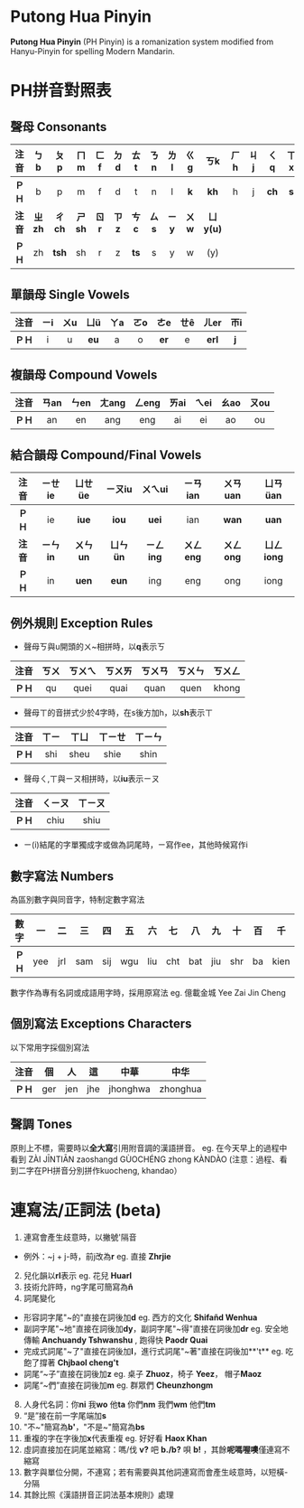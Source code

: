 # Putong Hua Pinyin
**Putong Hua Pinyin** (PH Pinyin) is a romanization system modified from Hanyu-Pinyin for spelling Modern Mandarin.
# PH拼音對照表
## 聲母 Consonants
|**注音**|ㄅb|ㄆp|ㄇm|ㄈf|ㄉd|ㄊt|ㄋn|ㄌl|ㄍg|ㄎk|ㄏh|ㄐj|ㄑq|ㄒx
|:----:|:----:|:----:|:----:|:----:|:----:|:----:|:----:|:----:|:----:|:----:|:----:|:----:|:----:|:----:|
|**ＰＨ**|b|p|m|f|d|t|n|l|**k**|**kh**|h|j|**ch**|**s**
|**注音**|**ㄓzh**|**ㄔch**|**ㄕsh**|**ㄖr**|**ㄗz**|**ㄘc**|**ㄙs**|**ㄧy**|**ㄨw**|**ㄩy(u)**
|**ＰＨ**|zh|**tsh**|sh|r|z|**ts**|s|y|w|(y)

## 單韻母 Single Vowels
|**注音**|ㄧi|ㄨu|ㄩü|ㄚa|ㄛo|ㄜe|ㄝê|ㄦer|ㄭi
|:----:|:----:|:----:|:----:|:----:|:----:|:----:|:----:|:----:|:----:|
|**ＰＨ**|i|u|**eu**|a|o|**er**|e|**erl**|**j** 

## 複韻母 Compound Vowels
|**注音**|ㄢan|ㄣen|ㄤang|ㄥeng|ㄞai|ㄟei|ㄠao|ㄡou|
|:----:|:----:|:----:|:----:|:----:|:----:|:----:|:----:|:----:|
|**ＰＨ**|an|en|ang|eng|ai|ei|ao|ou

## 結合韻母 Compound/Final Vowels
|**注音**|ㄧㄝie|ㄩㄝüe|ㄧㄡiu|ㄨㄟui|ㄧㄢian|ㄨㄢuan|ㄩㄢüan|
|:----:|:----:|:----:|:----:|:----:|:----:|:----:|:----:|
|**ＰＨ**|ie|**iue**|**iou**|**uei**|ian|**wan**|**uan**|
|**注音**|**ㄧㄣin**|**ㄨㄣun**|**ㄩㄣün**|**ㄧㄥing**|**ㄨㄥeng**|**ㄨㄥong**|**ㄩㄥiong**
|**ＰＨ**|in|**uen**|**eun**|ing|eng|ong|iong|

## 例外規則 Exception Rules
* 聲母ㄎ與u開頭的ㄨ~相拼時，以**q**表示ㄎ

|**注音**|ㄎㄨ|ㄎㄨㄟ|ㄎㄨㄞ|ㄎㄨㄢ|ㄎㄨㄣ|ㄎㄨㄥ|
|:----:|:----:|:----:|:----:|:----:|:----:|:----:|
|**ＰＨ**|qu|quei|quai|quan|quen|khong|
* 聲母ㄒ的音拼式少於4字時，在s後方加h，以**sh**表示ㄒ

|**注音**|ㄒㄧ|ㄒㄩ|ㄒㄧㄝ|ㄒㄧㄣ|
|:----:|:----:|:----:|:----:|:----:|
|**ＰＨ**|shi|sheu|shie|shin|
* 聲母ㄑ,ㄒ與ㄧㄡ相拼時，以**iu**表示ㄧㄡ

|**注音**|ㄑㄧㄡ|ㄒㄧㄡ|
|:----:|:----:|:----:|
|**ＰＨ**|chiu|shiu|
* ㄧ(i)結尾的字單獨成字或做為詞尾時，ㄧ寫作ee，其他時候寫作i

## 數字寫法 Numbers
為區別數字與同音字，特制定數字寫法

|**數字**|一|二|三|四|五|六|七|八|九|十|百|千|萬|億
|:----:|:----:|:----:|:----:|:----:|:----:|:----:|:----:|:----:|:----:|:----:|:----:|:----:|:----:| :----:|
|**ＰＨ**|yee|jrl|sam|sij|wgu|liu|cht|bat|jiu|shr|ba|kien|van|yir

數字作為專有名詞或成語用字時，採用原寫法 eg. 億載金城 Yee Zai Jin Cheng

## 個別寫法 Exceptions Characters
以下常用字採個別寫法

|**注音**|個|人|這|中華|中华|
|:----:|:----:|:----:|:----:|:----:|:----:|
|**ＰＨ**|ger|jen|jhe|jhonghwa|zhonghua|

## 聲調 Tones
原則上不標，需要時以**全大寫**引用附音調的漢語拼音。
eg. 在今天早上的過程中看到 ZÀI JĪNTIĀN zaoshangd GÙOCHÉNG zhong KÀNDÀO (注意：過程、看到二字在PH拼音分別拼作kuocheng, khandao）

# 連寫法/正詞法 (beta)
1. 連寫會產生歧意時，以撇號'隔音
* 例外：~j + j-時，前j改為**r** eg. 直接 **Zhrjie**
2. 兒化韻以**rl**表示 eg. 花兒 **Huarl**
3. 技術允許時，ng字尾可簡寫為**ñ**
4. 詞尾變化
* 形容詞字尾"~的"直接在詞後加**d** eg. 西方的文化 **Shifañd Wenhua**
* 副詞字尾"~地"直接在詞後加**dy**，副詞字尾"~得"直接在詞後加**dr** eg. 安全地傳輸 **Anchuandy Tshwanshu** , 跑得快 **Paodr Quai**
* 完成式詞尾"~了"直接在詞後加**l**，進行式詞尾"~著"直接在詞後加**'t**
eg. 吃飽了撐著 **Chjbaol cheng't**
* 詞尾“~子”直接在詞後加**z** eg. 桌子 **Zhuoz**，椅子 **Yeez**， 帽子**Maoz**
* 詞尾“~們”直接在詞後加**m** eg. 群眾們 **Cheunzhongm**
8. 人身代名詞：你**ni** 我**wo** 他**ta** 你們**nm** 我們**wm** 他們**tm**
9. “是”接在前一字尾端加**s**
10. "不~"簡寫為**b'**，"不是~"簡寫為**bs**
11. 重複的字在字後加**x**代表重複 eg. 好好看 **Haox Khan**
12. 虛詞直接加在詞尾並縮寫：嗎/伐 **v?** 吧 **b./b?** 唄 **b!** ，其餘**呢嗎喔噢**僅連寫不縮寫
13. 數字與單位分開，不連寫；若有需要與其他詞連寫而會產生岐意時，以短橫-分隔
14. 其餘比照《漢語拼音正詞法基本規則》處理
